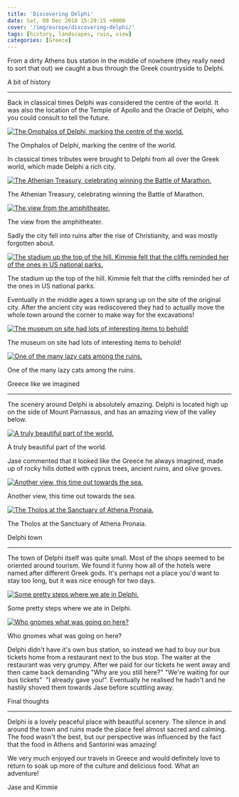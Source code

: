 ```yaml
---
title: 'Discovering Delphi'
date: Sat, 08 Dec 2018 15:29:15 +0000
cover: '/img/europe/discovering-delphi/'
tags: [history, landscapes, ruin, view]
categories: [Greece]
---
```


From a dirty Athens bus station in the middle of nowhere (they really need to sort that out) we caught a bus through the Greek countryside to Delphi.

A bit of history  

-------------------

Back in classical times Delphi was considered the centre of the world. It was also the location of the Temple of Apollo and the Oracle of Delphi, who you could consult to tell the future.

[![The Omphalos of Delphi, marking the centre of the world.](http://coupleofkiwis.com/wp-content/uploads/2018/12/IMG_20180905_165212-1024x576.jpg)](http://coupleofkiwis.com/wp-content/uploads/2018/12/IMG_20180905_165212.jpg)

The Omphalos of Delphi, marking the centre of the world.

In classical times tributes were brought to Delphi from all over the Greek world, which made Delphi a rich city.

[![The Athenian Treasury, celebrating winning the Battle of Marathon.](http://coupleofkiwis.com/wp-content/uploads/2018/12/IMG_20180905_165311-1024x576.jpg)](http://coupleofkiwis.com/wp-content/uploads/2018/12/IMG_20180905_165311.jpg)

The Athenian Treasury, celebrating winning the Battle of Marathon.

[![The view from the amphitheater.](http://coupleofkiwis.com/wp-content/uploads/2018/12/IMG_20180905_171916-1024x576.jpg)](http://coupleofkiwis.com/wp-content/uploads/2018/12/IMG_20180905_171916.jpg)

The view from the amphitheater.

Sadly the city fell into ruins after the rise of Christianity, and was mostly forgotten about.

[![The stadium up the top of the hill. Kimmie felt that the cliffs reminded her of the ones in US national parks.](http://coupleofkiwis.com/wp-content/uploads/2018/12/IMG_20180905_172726-1024x576.jpg)](http://coupleofkiwis.com/wp-content/uploads/2018/12/IMG_20180905_172726.jpg)

The stadium up the top of the hill. Kimmie felt that the cliffs reminded her of the ones in US national parks.

Eventually in the middle ages a town sprang up on the site of the original city. After the ancient city was rediscovered they had to actually move the whole town around the corner to make way for the excavations!

[![The museum on site had lots of interesting items to behold!](http://coupleofkiwis.com/wp-content/uploads/2018/12/IMG_20180905_154747-1024x576.jpg)](http://coupleofkiwis.com/wp-content/uploads/2018/12/IMG_20180905_154747.jpg)

The museum on site had lots of interesting items to behold!

[![One of the many lazy cats among the ruins.](http://coupleofkiwis.com/wp-content/uploads/2018/12/IMG_20180905_181501-1024x576.jpg)](http://coupleofkiwis.com/wp-content/uploads/2018/12/IMG_20180905_181501.jpg)

One of the many lazy cats among the ruins.

Greece like we imagined  

--------------------------

The scenery around Delphi is absolutely amazing. Delphi is located high up on the side of Mount Parnassus, and has an amazing view of the valley below.

[![A truly beautiful part of the world.](http://coupleofkiwis.com/wp-content/uploads/2018/12/IMG_20180905_175459-1024x576.jpg)](http://coupleofkiwis.com/wp-content/uploads/2018/12/IMG_20180905_175459.jpg)

A truly beautiful part of the world.

Jase commented that it looked like the Greece he always imagined, made up of rocky hills dotted with cyprus trees, ancient ruins, and olive groves.

[![Another view, this time out towards the sea.](http://coupleofkiwis.com/wp-content/uploads/2018/12/IMG_20180906_082001-1024x576.jpg)](http://coupleofkiwis.com/wp-content/uploads/2018/12/IMG_20180906_082001.jpg)

Another view, this time out towards the sea.

[![The Tholos at the Sanctuary of Athena Pronaia.](http://coupleofkiwis.com/wp-content/uploads/2018/12/IMG_20180905_183710-1024x576.jpg)](http://coupleofkiwis.com/wp-content/uploads/2018/12/IMG_20180905_183710.jpg)

The Tholos at the Sanctuary of Athena Pronaia.

Delphi town  

--------------

The town of Delphi itself was quite small. Most of the shops seemed to be oriented around tourism. We found it funny how all of the hotels were named after different Greek gods. It's perhaps not a place you'd want to stay too long, but it was nice enough for two days.

[![Some pretty steps where we ate in Delphi.](http://coupleofkiwis.com/wp-content/uploads/2018/12/IMG_20180905_144601-1024x576.jpg)](http://coupleofkiwis.com/wp-content/uploads/2018/12/IMG_20180905_144601.jpg)

Some pretty steps where we ate in Delphi.

[![Who gnomes what was going on here?](http://coupleofkiwis.com/wp-content/uploads/2018/12/IMG_20180906_092717-1024x576.jpg)](http://coupleofkiwis.com/wp-content/uploads/2018/12/IMG_20180906_092717.jpg)

Who gnomes what was going on here?

Delphi didn't have it's own bus station, so instead we had to buy our bus tickets home from a restaurant next to the bus stop. The waiter at the restaurant was very grumpy. After we paid for our tickets he went away and then came back demanding "Why are you still here?" "We're waiting for our bus tickets"  "I already gave you!". Eventually he realised he hadn't and he hastily shoved them towards Jase before scuttling away.

Final thoughts  

-----------------

Delphi is a lovely peaceful place with beautiful scenery. The silence in and around the town and ruins made the place feel almost sacred and calming. The food wasn't the best, but our perspective was influenced by the fact that the food in Athens and Santorini was amazing!

We very much enjoyed our travels in Greece and would definitely love to return to soak up more of the culture and delicious food. What an adventure!  

Jase and Kimmie